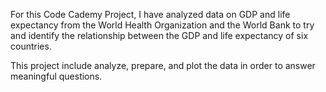 For this Code Cademy Project, I have analyzed data on GDP and life expectancy from the World Health Organization and the World Bank to try and identify the relationship between the GDP and life expectancy of six countries.

This project include analyze, prepare, and plot the data in order to answer meaningful questions.
